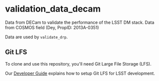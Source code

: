 validation_data_decam
=====================

Data from DECam to validate the performance of the LSST DM stack.
Data from COSMOS field (Dey, PropID: 2013A-0351)

Data are used by `validate_drp`.


Git LFS
-------

To clone and use this repository, you'll need Git Large File Storage (LFS).

Our [Developer Guide](http://developer.lsst.io/en/latest/tools/git_lfs.html) explains how to setup Git LFS for LSST development.
